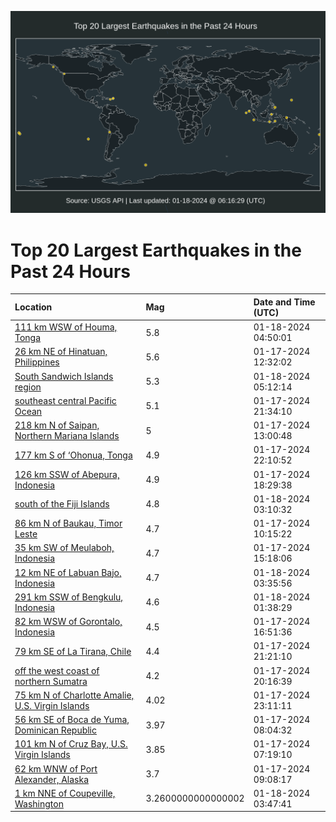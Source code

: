 ![Map](./map.png)

# Top 20 Largest Earthquakes in the Past 24 Hours

| Location | Mag | Date and Time (UTC) |
|:---|:---|:---|
| [111 km WSW of Houma, Tonga](https://earthquake.usgs.gov/earthquakes/eventpage/us6000m4c9) | 5.8 | 01-18-2024 04:50:01 |
| [26 km NE of Hinatuan, Philippines](https://earthquake.usgs.gov/earthquakes/eventpage/us6000m45x) | 5.6 | 01-17-2024 12:32:02 |
| [South Sandwich Islands region](https://earthquake.usgs.gov/earthquakes/eventpage/us6000m4d4) | 5.3 | 01-18-2024 05:12:14 |
| [southeast central Pacific Ocean](https://earthquake.usgs.gov/earthquakes/eventpage/us6000m4af) | 5.1 | 01-17-2024 21:34:10 |
| [218 km N of Saipan, Northern Mariana Islands](https://earthquake.usgs.gov/earthquakes/eventpage/us6000m46a) | 5 | 01-17-2024 13:00:48 |
| [177 km S of ‘Ohonua, Tonga](https://earthquake.usgs.gov/earthquakes/eventpage/us6000m4aw) | 4.9 | 01-17-2024 22:10:52 |
| [126 km SSW of Abepura, Indonesia](https://earthquake.usgs.gov/earthquakes/eventpage/us6000m48n) | 4.9 | 01-17-2024 18:29:38 |
| [south of the Fiji Islands](https://earthquake.usgs.gov/earthquakes/eventpage/us6000m4c1) | 4.8 | 01-18-2024 03:10:32 |
| [86 km N of Baukau, Timor Leste](https://earthquake.usgs.gov/earthquakes/eventpage/us6000m45s) | 4.7 | 01-17-2024 10:15:22 |
| [35 km SW of Meulaboh, Indonesia](https://earthquake.usgs.gov/earthquakes/eventpage/us6000m47u) | 4.7 | 01-17-2024 15:18:06 |
| [12 km NE of Labuan Bajo, Indonesia](https://earthquake.usgs.gov/earthquakes/eventpage/us6000m4c2) | 4.7 | 01-18-2024 03:35:56 |
| [291 km SSW of Bengkulu, Indonesia](https://earthquake.usgs.gov/earthquakes/eventpage/us6000m4bs) | 4.6 | 01-18-2024 01:38:29 |
| [82 km WSW of Gorontalo, Indonesia](https://earthquake.usgs.gov/earthquakes/eventpage/us6000m483) | 4.5 | 01-17-2024 16:51:36 |
| [79 km SE of La Tirana, Chile](https://earthquake.usgs.gov/earthquakes/eventpage/us6000m4aa) | 4.4 | 01-17-2024 21:21:10 |
| [off the west coast of northern Sumatra](https://earthquake.usgs.gov/earthquakes/eventpage/us6000m4a6) | 4.2 | 01-17-2024 20:16:39 |
| [75 km N of Charlotte Amalie, U.S. Virgin Islands](https://earthquake.usgs.gov/earthquakes/eventpage/pr2024017003) | 4.02 | 01-17-2024 23:11:11 |
| [56 km SE of Boca de Yuma, Dominican Republic](https://earthquake.usgs.gov/earthquakes/eventpage/pr2024017002) | 3.97 | 01-17-2024 08:04:32 |
| [101 km N of Cruz Bay, U.S. Virgin Islands](https://earthquake.usgs.gov/earthquakes/eventpage/pr2024017001) | 3.85 | 01-17-2024 07:19:10 |
| [62 km WNW of Port Alexander, Alaska](https://earthquake.usgs.gov/earthquakes/eventpage/ak024s9jjvp) | 3.7 | 01-17-2024 09:08:17 |
| [1 km NNE of Coupeville, Washington](https://earthquake.usgs.gov/earthquakes/eventpage/uw61980351) | 3.2600000000000002 | 01-18-2024 03:47:41 |
